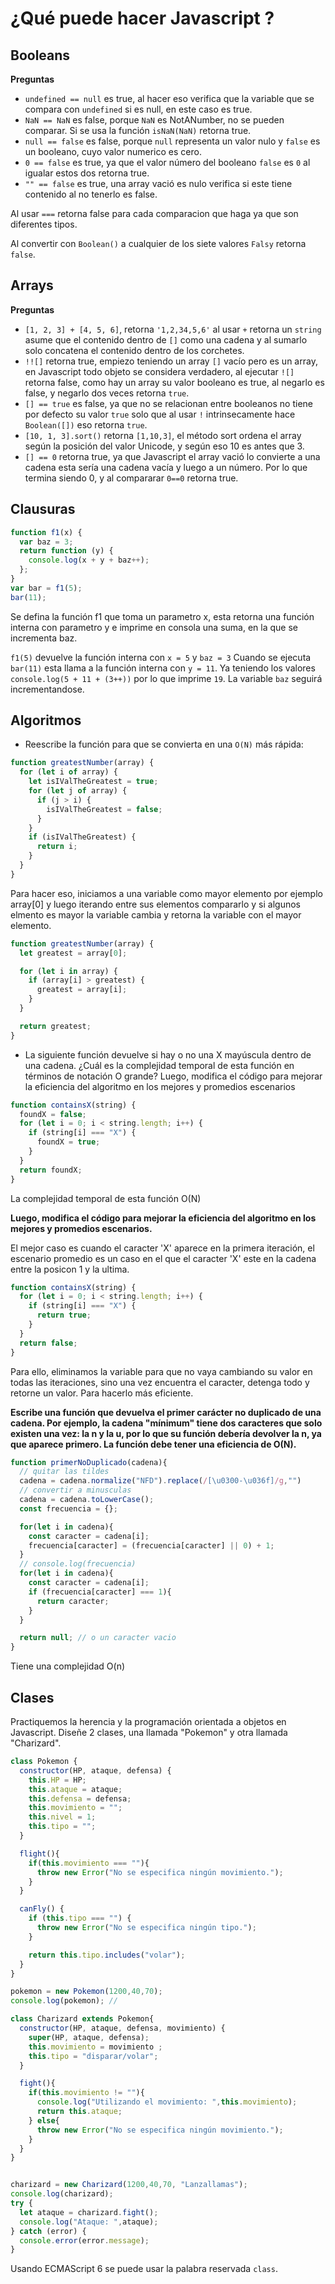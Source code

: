 # ¿Qué puede hacer Javascript ?

## Booleans

**Preguntas**

- `undefined == null` es true, al hacer eso verifica que la variable que se compara con `undefined` si es null, en este caso es true.
- `NaN == NaN` es false, porque `NaN` es NotANumber, no se pueden comparar. Si se usa la función `isNaN(NaN)` retorna true.
- `null == false` es false, porque `null` representa un valor nulo y `false` es un booleano, cuyo valor numerico es cero.
- `0 == false` es true, ya que el valor número del booleano `false` es `0` al igualar estos dos retorna true.
- `"" == false` es true, una array vació es nulo verifica si este tiene contenido al no tenerlo es false.

Al usar `===` retorna false para cada comparacion que haga ya que son diferentes tipos.

Al convertir con `Boolean()` a cualquier de los siete valores `Falsy` retorna `false`.

## Arrays

**Preguntas**

- `[1, 2, 3] + [4, 5, 6]`, retorna `'1,2,34,5,6'` al usar `+` retorna un `string` asume que el contenido dentro de `[]` como una cadena y al sumarlo solo concatena el contenido dentro de los corchetes.
- `!![]` retorna true, empiezo teniendo un array `[]` vacío pero es un array, en Javascript todo objeto se considera verdadero, al ejecutar `![]` retorna false, como hay un array su valor booleano es true, al negarlo es false, y negarlo dos veces retorna `true`.
- `[] == true` es false, ya que no se relacionan entre booleanos no tiene por defecto su valor `true` solo que al usar `!` intrinsecamente hace `Boolean([])` eso retorna `true`.
- `[10, 1, 3].sort()` retorna `[1,10,3]`, el método sort ordena el array según la posición del valor Unicode, y según eso 10 es antes que 3.
- `[] == 0` retorna true, ya que Javascript el array vació lo convierte a una cadena esta sería una cadena vacía y luego a un número. Por lo que termina siendo 0, y al compararar `0==0` retorna true.

## Clausuras

```javascript
function f1(x) {
  var baz = 3;
  return function (y) {
    console.log(x + y + baz++);
  };
}
var bar = f1(5);
bar(11);
```

Se defina la función f1 que toma un parametro x, esta retorna una función interna con parametro y e imprime en consola una suma, en la que se incrementa baz.

`f1(5)` devuelve la función interna con `x = 5` y `baz = 3`
Cuando se ejecuta `bar(11)` esta llama a la función interna con `y = 11`. Ya teniendo los valores `console.log(5 + 11 + (3++))` por lo que imprime `19`. La variable `baz` seguirá incrementandose.

## Algoritmos

- Reescribe la función para que se convierta en una `O(N)` más rápida:

```javascript
function greatestNumber(array) {
  for (let i of array) {
    let isIValTheGreatest = true;
    for (let j of array) {
      if (j > i) {
        isIValTheGreatest = false;
      }
    }
    if (isIValTheGreatest) {
      return i;
    }
  }
}
```

Para hacer eso, iniciamos a una variable como mayor elemento por ejemplo array[0] y luego iterando entre sus elementos compararlo y si algunos elmento es mayor la variable cambia y retorna la variable con el mayor elemento.

```javascript
function greatestNumber(array) {
  let greatest = array[0];

  for (let i in array) {
    if (array[i] > greatest) {
      greatest = array[i];
    }
  }

  return greatest;
}
```

- La siguiente función devuelve si hay o no una X mayúscula dentro de una cadena. ¿Cuál es la complejidad temporal de esta función en términos de notación O grande? Luego, modifica el código para mejorar la eficiencia del algoritmo en los mejores y promedios escenarios

```javascript
function containsX(string) {
  foundX = false;
  for (let i = 0; i < string.length; i++) {
    if (string[i] === "X") {
      foundX = true;
    }
  }
  return foundX;
}
```

La complejidad temporal de esta función O(N)

**Luego, modifica el código para mejorar la eficiencia del algoritmo en los mejores y promedios escenarios.**

El mejor caso es cuando el caracter 'X' aparece en la primera iteración, el escenario promedio es un caso en el que el caracter 'X' este en la cadena entre la posicon 1 y la ultima.

```javascript
function containsX(string) {
  for (let i = 0; i < string.length; i++) {
    if (string[i] === "X") {
      return true;
    }
  }
  return false;
}
```

Para ello, eliminamos la variable para que no vaya cambiando su valor en todas las iteraciones, sino una vez encuentra el caracter, detenga todo y retorne un valor. Para hacerlo más eficiente.

**Escribe una función que devuelva el primer carácter no duplicado de una cadena. Por ejemplo, la cadena "mínimum" tiene dos caracteres que solo existen una vez: la n y la u, por lo que su función debería devolver la n, ya que aparece primero. La función debe tener una eficiencia de O(N).**

```javascript
function primerNoDuplicado(cadena){
  // quitar las tildes
  cadena = cadena.normalize("NFD").replace(/[\u0300-\u036f]/g,"")
  // convertir a minusculas
  cadena = cadena.toLowerCase();
  const frecuencia = {};

  for(let i in cadena){
    const caracter = cadena[i];
    frecuencia[caracter] = (frecuencia[caracter] || 0) + 1;
  }
  // console.log(frecuencia)
  for(let i in cadena){
    const caracter = cadena[i];
    if (frecuencia[caracter] === 1){
      return caracter;
    }
  }

  return null; // o un caracter vacio
}
```
Tiene una complejidad O(n)

## Clases

Practiquemos la herencia y la programación orientada a objetos en Javascript. Diseñe 2 clases, una llamada "Pokemon" y otra llamada "Charizard".

```javascript
class Pokemon {
  constructor(HP, ataque, defensa) {
    this.HP = HP;
    this.ataque = ataque;
    this.defensa = defensa;
    this.movimiento = "";
    this.nivel = 1;
    this.tipo = "";
  }

  flight(){
    if(this.movimiento === ""){
      throw new Error("No se especifica ningún movimiento.");
    }
  }

  canFly() {
    if (this.tipo === "") {
      throw new Error("No se especifica ningún tipo.");
    }

    return this.tipo.includes("volar");
  }
}

pokemon = new Pokemon(1200,40,70);
console.log(pokemon); //

class Charizard extends Pokemon{
  constructor(HP, ataque, defensa, movimiento) {
    super(HP, ataque, defensa);
    this.movimiento = movimiento ;
    this.tipo = "disparar/volar";
  }

  fight(){
    if(this.movimiento != ""){
      console.log("Utilizando el movimiento: ",this.movimiento);
      return this.ataque;
    } else{
      throw new Error("No se especifica ningún movimiento.");
    }
  }
}


charizard = new Charizard(1200,40,70, "Lanzallamas");
console.log(charizard);
try {
  let ataque = charizard.fight();
  console.log("Ataque: ",ataque);
} catch (error) {
  console.error(error.message);
}
```

Usando ECMAScript 6 se puede usar la palabra reservada `class`.